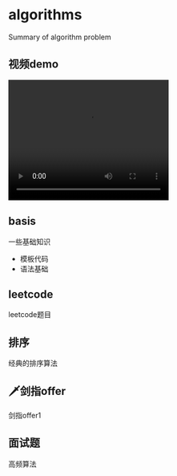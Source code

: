 # algorithms

Summary of algorithm problem

## 视频demo

<video width="320" height="240" controls>
    <source src="https://ksdb-blogimg.oss-cn-beijing.aliyuncs.com/offline-video_9ff1a430b8d1fb095a75666ce8bc22e0.mp4" type="video/mp4">
</video>

## basis

一些基础知识

+ 模板代码
+ 语法基础


## leetcode

leetcode题目

## 排序

经典的排序算法

## 🗡剑指offer

剑指offer1

## 面试题

高频算法

